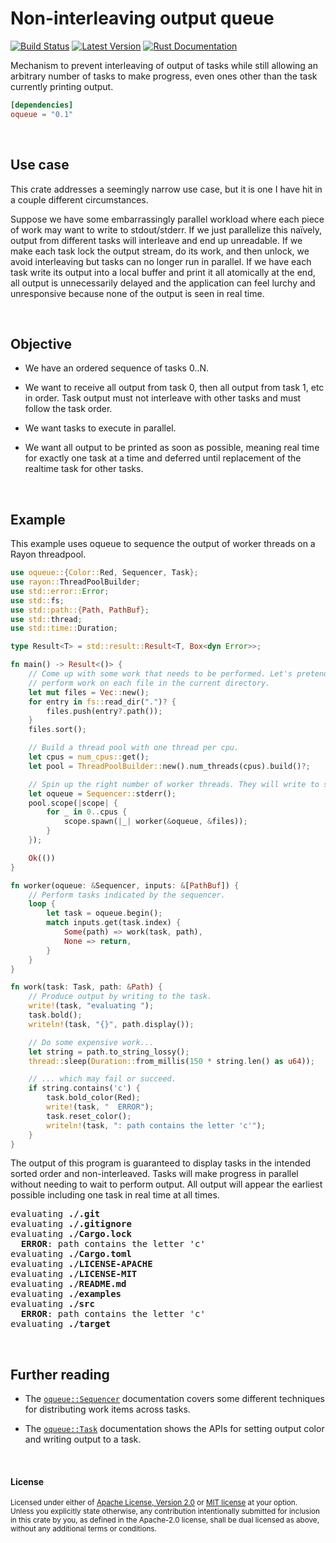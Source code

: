 Non-interleaving output queue
=============================

[![Build Status](https://img.shields.io/github/workflow/status/dtolnay/oqueue/CI/master)](https://github.com/dtolnay/oqueue/actions?query=branch%3Amaster)
[![Latest Version](https://img.shields.io/crates/v/oqueue.svg)](https://crates.io/crates/oqueue)
[![Rust Documentation](https://img.shields.io/badge/api-rustdoc-blue.svg)](https://docs.rs/oqueue)

Mechanism to prevent interleaving of output of tasks while still allowing an
arbitrary number of tasks to make progress, even ones other than the task
currently printing output.

```toml
[dependencies]
oqueue = "0.1"
```

<br>

## Use case

This crate addresses a seemingly narrow use case, but it is one I have hit in a
couple different circumstances.

Suppose we have some embarrassingly parallel workload where each piece of work
may want to write to stdout/stderr. If we just parallelize this naïvely, output
from different tasks will interleave and end up unreadable. If we make each task
lock the output stream, do its work, and then unlock, we avoid interleaving but
tasks can no longer run in parallel. If we have each task write its output into
a local buffer and print it all atomically at the end, all output is
unnecessarily delayed and the application can feel lurchy and unresponsive
because none of the output is seen in real time.

<br>

## Objective

  - We have an ordered sequence of tasks 0..N.

  - We want to receive all output from task 0, then all output from task 1, etc
    in order. Task output must not interleave with other tasks and must follow
    the task order.

  - We want tasks to execute in parallel.

  - We want all output to be printed as soon as possible, meaning real time for
    exactly one task at a time and deferred until replacement of the realtime
    task for other tasks.

<br>

## Example

This example uses oqueue to sequence the output of worker threads on a Rayon
threadpool.

```rust
use oqueue::{Color::Red, Sequencer, Task};
use rayon::ThreadPoolBuilder;
use std::error::Error;
use std::fs;
use std::path::{Path, PathBuf};
use std::thread;
use std::time::Duration;

type Result<T> = std::result::Result<T, Box<dyn Error>>;

fn main() -> Result<()> {
    // Come up with some work that needs to be performed. Let's pretend to
    // perform work on each file in the current directory.
    let mut files = Vec::new();
    for entry in fs::read_dir(".")? {
        files.push(entry?.path());
    }
    files.sort();

    // Build a thread pool with one thread per cpu.
    let cpus = num_cpus::get();
    let pool = ThreadPoolBuilder::new().num_threads(cpus).build()?;

    // Spin up the right number of worker threads. They will write to stderr.
    let oqueue = Sequencer::stderr();
    pool.scope(|scope| {
        for _ in 0..cpus {
            scope.spawn(|_| worker(&oqueue, &files));
        }
    });

    Ok(())
}

fn worker(oqueue: &Sequencer, inputs: &[PathBuf]) {
    // Perform tasks indicated by the sequencer.
    loop {
        let task = oqueue.begin();
        match inputs.get(task.index) {
            Some(path) => work(task, path),
            None => return,
        }
    }
}

fn work(task: Task, path: &Path) {
    // Produce output by writing to the task.
    write!(task, "evaluating ");
    task.bold();
    writeln!(task, "{}", path.display());

    // Do some expensive work...
    let string = path.to_string_lossy();
    thread::sleep(Duration::from_millis(150 * string.len() as u64));

    // ... which may fail or succeed.
    if string.contains('c') {
        task.bold_color(Red);
        write!(task, "  ERROR");
        task.reset_color();
        writeln!(task, ": path contains the letter 'c'");
    }
}
```

The output of this program is guaranteed to display tasks in the intended
sorted order and non-interleaved. Tasks will make progress in parallel
without needing to wait to perform output. All output will appear the
earliest possible including one task in real time at all times.

<pre>
evaluating <b>./.git</b>
evaluating <b>./.gitignore</b>
evaluating <b>./Cargo.lock</b>
  <b>ERROR</b>: path contains the letter 'c'
evaluating <b>./Cargo.toml</b>
evaluating <b>./LICENSE-APACHE</b>
evaluating <b>./LICENSE-MIT</b>
evaluating <b>./README.md</b>
evaluating <b>./examples</b>
evaluating <b>./src</b>
  <b>ERROR</b>: path contains the letter 'c'
evaluating <b>./target</b>
</pre>

<br>

## Further reading

  - The [`oqueue::Sequencer`][Sequencer] documentation covers some different
    techniques for distributing work items across tasks.

  - The [`oqueue::Task`][Task] documentation shows the APIs for setting
    output color and writing output to a task.

[Sequencer]: https://docs.rs/oqueue/0.1/oqueue/struct.Sequencer.html
[Task]: https://docs.rs/oqueue/0.1/oqueue/struct.Task.html

<br>

#### License

<sup>
Licensed under either of <a href="LICENSE-APACHE">Apache License, Version
2.0</a> or <a href="LICENSE-MIT">MIT license</a> at your option.
</sup>

<br>

<sub>
Unless you explicitly state otherwise, any contribution intentionally submitted
for inclusion in this crate by you, as defined in the Apache-2.0 license, shall
be dual licensed as above, without any additional terms or conditions.
</sub>
